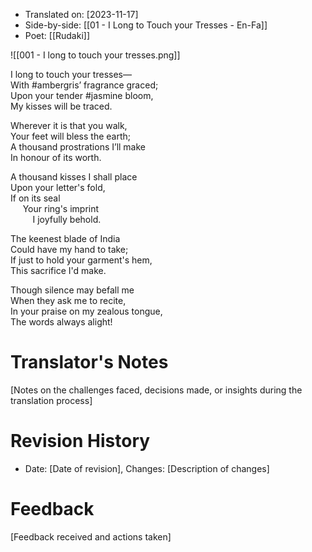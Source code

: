 
- Translated on: [2023-11-17]
- Side-by-side: [[01 - I Long to Touch your Tresses - En-Fa]]
- Poet: [[Rudaki]]  

![[001 - I long to touch your tresses.png]]

I long to touch your tresses—  
    With #ambergris’ fragrance graced;  
Upon your tender #jasmine bloom,  
    My kisses will be traced.  

Wherever it is that you walk,  
    Your feet will bless the earth;  
A thousand prostrations I’ll make  
    In honour of its worth.

A thousand kisses I shall place  
Upon your letter's fold,  
If on its seal  
&nbsp;&nbsp;&nbsp;&nbsp; Your ring's imprint  
&nbsp;&nbsp;&nbsp;&nbsp;&nbsp;&nbsp;&nbsp;&nbsp; I joyfully behold.

The keenest blade of India  
Could have my hand to take;  
If just to hold your garment's hem,  
This sacrifice I'd make.   

Though silence may befall me  
When they ask me to recite,   
In your praise on my zealous tongue,  
The words always alight!  



# Translator's Notes
[Notes on the challenges faced, decisions made, or insights during the translation process]

# Revision History
- Date: [Date of revision], Changes: [Description of changes]

# Feedback
[Feedback received and actions taken]

